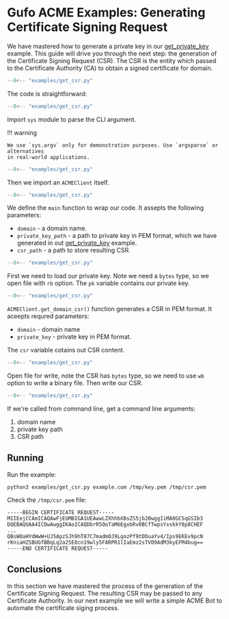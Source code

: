 # Gufo ACME Examples: Generating Certificate Signing Request

We have mastered how to generate a private key
in our [get_private_key](get_private_key.md)
example. This guide will drive you through the
next step: the generation of the Certificate
Signing Request (CSR). The CSR is the
entity which passed to the Certificate Authority (CA)
to obtain a signed certificate for domain.

```  py title="get_csr.py" linenums="1"
--8<-- "examples/get_csr.py"
```

The code is straightforward:

```  py title="get_csr.py" linenums="1" hl_lines="1"
--8<-- "examples/get_csr.py"
```

Import `sys` module to parse the CLI argument.

!!! warning

    We use `sys.argv` only for demonstration purposes. Use `argsparse` or alternatives
    in real-world applications.

```  py title="get_csr.py" linenums="1" hl_lines="3"
--8<-- "examples/get_csr.py"
```

Then we import an `ACMEClient` itself.

```  py title="get_csr.py" linenums="1" hl_lines="6"
--8<-- "examples/get_csr.py"
```
We define the `main` function to wrap our code. It assepts
the following parameters:

* `domain` - a domain name.
* `private_key_path` - a path to private key in PEM format,
    which we have generated in out [get_private_key](get_private_key.md)
    example.
* `csr_path` - a path to store resulting CSR.

```  py title="get_csr.py" linenums="1" hl_lines="7 8"
--8<-- "examples/get_csr.py"
```
First we need to load our private key. Note we need
a `bytes` type, so we open file with `rb` option.
The `pk` variable contains our private key.

```  py title="get_csr.py" linenums="1" hl_lines="9"
--8<-- "examples/get_csr.py"
```
`ACMEClient.get_domain_csr()` function generates
a CSR in PEM format. It aceepts requred parameters:

* `domain` - domain name
* `private_key` - private key in PEM format.

The `csr` variable cotains out CSR content.


```  py title="get_csr.py" linenums="1" hl_lines="8 9"
--8<-- "examples/get_csr.py"
```
Open file for write, note the CSR has `bytes` type, so
we need to use `wb` option to write a binary file.
Then write our CSR.

```  py title="get_csr.py" linenums="1" hl_lines="14 15"
--8<-- "examples/get_csr.py"
```
If we're called from command line, get a command line arguments:

1. domain name
2. private key path
3. CSR path

## Running

Run the example:

``` shell
python3 examples/get_csr.py example.com /tmp/key.pem /tmp/csr.pem
```

Check the `/tmp/csr.pem` file:

``` title="/tmp/csr.pem"
-----BEGIN CERTIFICATE REQUEST-----
MIIEejCCAmICAQAwFjEUMBIGA1UEAwwLZXhhbXBsZS5jb20wggIiMA0GCSqGSIb3
DQEBAQUAA4ICDwAwggIKAoICAQDbrR5OoTaM6EgxbRv0BCfTwpsYxskkY8p8CHEF
...
QBsW0aHYdWwW+UJ5ApzSJh9hT87C7madmOJ9LqozPf9tDDuaYv4/Ips9EKEv9pcN
rKniaHZSBUGfBBqLq2a25E0cn19wly5FARPR1lIaEmz2sTV09AdM3kyEFM4bug==
-----END CERTIFICATE REQUEST-----
```

## Conclusions
In this section we have mastered the process of the generation
of the Certificate Signing Request. The resulting CSR
may be passed to any Certificate Authority. In our next
example we will write a simple ACME Bot to automate
the certificate siging process.